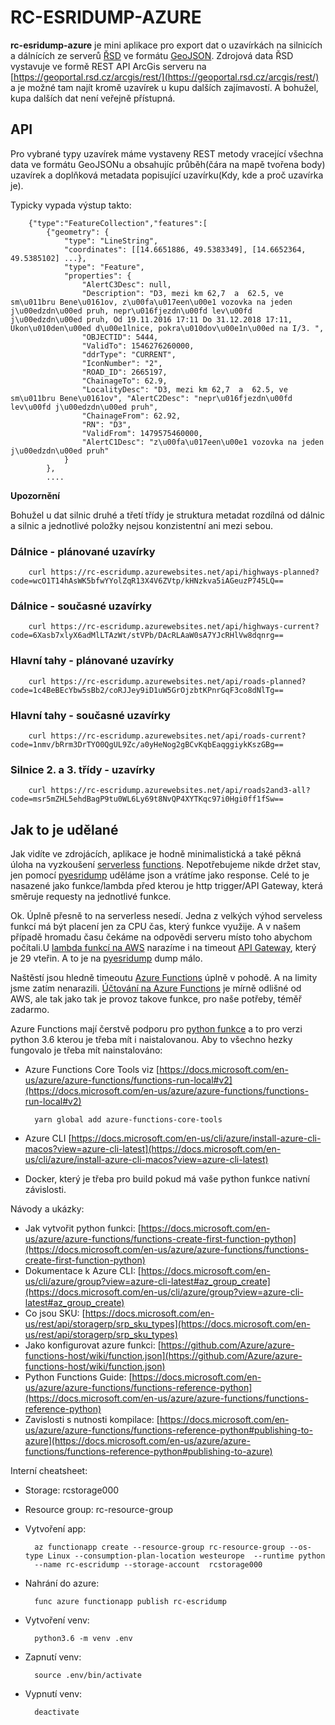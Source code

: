# RC-ESRIDUMP-AZURE
**rc-esridump-azure** je mini aplikace pro export dat o uzavírkách na silnicích a dálnících ze serverů [ŘSD](https://geoportal.rsd.cz/web) ve formátu [GeoJSON](https://en.wikipedia.org/wiki/GeoJSON). Zdrojová data ŘSD vystavuje ve formě REST API ArcGis serveru na [https://geoportal.rsd.cz/arcgis/rest/](https://geoportal.rsd.cz/arcgis/rest/) a je možné tam najít kromě uzavírek u kupu dalších zajímavostí. A bohužel, kupa dalších dat není veřejně přístupná.

## API
Pro vybrané typy uzavírek máme vystaveny REST metody vracející všechna data ve formátu GeoJSONu a obsahujíc průběh(čára na mapě tvořena body) uzavírek a doplňková metadata popisující uzavírku(Kdy, kde a proč uzavírka je). 

Typicky vypada výstup takto:

        {"type":"FeatureCollection","features":[
            {"geometry": {
                "type": "LineString", 
                "coordinates": [[14.6651886, 49.5383349], [14.6652364, 49.5385102] ...}, 
                "type": "Feature", 
                "properties": {
                    "AlertC3Desc": null, 
                    "Description": "D3, mezi km 62,7  a  62.5, ve sm\u011bru Bene\u0161ov, z\u00fa\u017een\u00e1 vozovka na jeden j\u00edzdn\u00ed pruh, nepr\u016fjezdn\u00fd lev\u00fd j\u00edzdn\u00ed pruh, Od 19.11.2016 17:11 Do 31.12.2018 17:11, Ukon\u010den\u00ed d\u00e1lnice, pokra\u010dov\u00e1n\u00ed na I/3. ", 
                    "OBJECTID": 5444, 
                    "ValidTo": 1546276260000, 
                    "ddrType": "CURRENT", 
                    "IconNumber": "2", 
                    "ROAD_ID": 2665197, 
                    "ChainageTo": 62.9, 
                    "LocalityDesc": "D3, mezi km 62,7  a  62.5, ve sm\u011bru Bene\u0161ov", "AlertC2Desc": "nepr\u016fjezdn\u00fd lev\u00fd j\u00edzdn\u00ed pruh", 
                    "ChainageFrom": 62.92, 
                    "RN": "D3", 
                    "ValidFrom": 1479575460000, 
                    "AlertC1Desc": "z\u00fa\u017een\u00e1 vozovka na jeden j\u00edzdn\u00ed pruh"
                }
            },
            ....

**Upozornění** 

Bohužel u dat silnic druhé a třetí třídy je struktura metadat rozdílná od dálnic a silnic a jednotlivé položky nejsou konzistentní ani mezi sebou. 

### Dálnice - plánované uzavírky 

        curl https://rc-escridump.azurewebsites.net/api/highways-planned?code=wcO1T14hAsWK5bfwYYolZqR13X4V6ZVtp/kHNzkva5iAGeuzP745LQ==

### Dálnice - současné uzavírky 

        curl https://rc-escridump.azurewebsites.net/api/highways-current?code=6Xasb7xlyX6adMlLTAzWt/stVPb/DAcRLAaW0sA7YJcRHlVw8dqnrg==

### Hlavní tahy - plánované uzavírky 

        curl https://rc-escridump.azurewebsites.net/api/roads-planned?code=1c4BeBEcYbw5sBb2/coRJJey9iD1uW5GrOjzbtKPnrGqF3co8dNlTg==

### Hlavní tahy - současné uzavírky 

        curl https://rc-escridump.azurewebsites.net/api/roads-current?code=1nmv/bRrm3DrTYO0QgUL9Zc/a0yHeNog2gBCvKqbEaqggiykKszGBg==

### Silnice 2. a 3. třídy - uzavírky 

        curl https://rc-escridump.azurewebsites.net/api/roads2and3-all?code=msr5mZHL5ehdBagP9tu0WL6Ly69t8NvQP4XYTKqc97i0Hgi0ff1fSw==

## Jak to je udělané
Jak vidíte ve zdrojácích, aplikace je hodně minimalistická a také pěkná úloha na vyzkoušení [serverless](https://en.wikipedia.org/wiki/Serverless_computing) [functions](https://docs.microsoft.com/en-us/azure/azure-functions/). Nepotřebujeme nikde držet stav, jen pomocí [pyesridump](https://github.com/openaddresses/pyesridump) uděláme json a vrátíme jako response. Celé to je nasazené jako funkce/lambda před kterou je http trigger/API Gateway, která směruje requesty na jednotlivé funkce.

Ok. Úplně přesně to na serverless nesedí. Jedna z velkých výhod serveless funkcí má být placení jen za CPU čas, který funkce využije. A v našem případě hromadu času čekáme na odpovědi serveru místo toho abychom počítali.U [lambda funkcí na AWS](https://aws.amazon.com/lambda/) narazíme i na timeout [API Gateway](https://aws.amazon.com/api-gateway/), který je 29 vteřin. A to je na [pyesridump](https://github.com/openaddresses/pyesridump) dump málo.

Naštěstí jsou hledně timeoutu [Azure Functions](https://docs.microsoft.com/en-us/azure/azure-functions/) úplně v pohodě. A na limity jsme zatím nenarazili. [Účtování na Azure Functions](https://azure.microsoft.com/en-us/pricing/details/functions/) je mírně odlišné od AWS, ale tak jako tak je provoz takove funkce, pro naše potřeby, téměř zadarmo.

Azure Functions mají čerstvě podporu pro [python funkce](https://azure.microsoft.com/en-us/updates/azure-functions-python-support-public-preview-2/) a to pro verzi python 3.6 kterou je třeba mít i naistalovanou. Aby to všechno hezky fungovalo je třeba mít nainstalováno:

- Azure Functions Core Tools viz [https://docs.microsoft.com/en-us/azure/azure-functions/functions-run-local#v2](https://docs.microsoft.com/en-us/azure/azure-functions/functions-run-local#v2)

        yarn global add azure-functions-core-tools

- Azure CLI [https://docs.microsoft.com/en-us/cli/azure/install-azure-cli-macos?view=azure-cli-latest](https://docs.microsoft.com/en-us/cli/azure/install-azure-cli-macos?view=azure-cli-latest)
- Docker, který je třeba pro build pokud má vaše python funkce nativní závislosti.

Návody a ukázky:

- Jak vytvořit python funkci: [https://docs.microsoft.com/en-us/azure/azure-functions/functions-create-first-function-python](https://docs.microsoft.com/en-us/azure/azure-functions/functions-create-first-function-python)
- Dokumentace k Azure CLI: [https://docs.microsoft.com/en-us/cli/azure/group?view=azure-cli-latest#az_group_create](https://docs.microsoft.com/en-us/cli/azure/group?view=azure-cli-latest#az_group_create)
- Co jsou SKU: [https://docs.microsoft.com/en-us/rest/api/storagerp/srp_sku_types](https://docs.microsoft.com/en-us/rest/api/storagerp/srp_sku_types)
- Jako konfigurovat azure funkci: [https://github.com/Azure/azure-functions-host/wiki/function.json](https://github.com/Azure/azure-functions-host/wiki/function.json)
- Python Functions Guide: [https://docs.microsoft.com/en-us/azure/azure-functions/functions-reference-python](https://docs.microsoft.com/en-us/azure/azure-functions/functions-reference-python)
- Zavislosti s nutnosti kompilace: [https://docs.microsoft.com/en-us/azure/azure-functions/functions-reference-python#publishing-to-azure](https://docs.microsoft.com/en-us/azure/azure-functions/functions-reference-python#publishing-to-azure)

Interní cheatsheet:

- Storage: rcstorage000
- Resource group: rc-resource-group
- Vytvoření app:

        az functionapp create --resource-group rc-resource-group --os-type Linux --consumption-plan-location westeurope  --runtime python 
        --name rc-escridump --storage-account  rcstorage000

- Nahrání do azure:

        func azure functionapp publish rc-escridump

- Vytvoření venv:

        python3.6 -m venv .env

- Zapnutí venv: 

        source .env/bin/activate

- Vypnutí venv:

        deactivate


